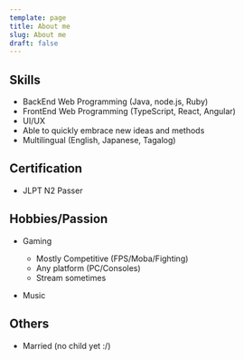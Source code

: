 ```yaml
---
template: page
title: About me
slug: About me
draft: false
---
```

## Skills
- BackEnd Web Programming (Java, node.js, Ruby)
- FrontEnd Web Programming (TypeScript, React, Angular)
- UI/UX
- Able to quickly embrace new ideas and methods
- Multilingual (English, Japanese, Tagalog)

## Certification
- JLPT N2 Passer

## Hobbies/Passion
- Gaming
    - Mostly Competitive (FPS/Moba/Fighting)
    - Any platform (PC/Consoles)
    - Stream sometimes

- Music    

## Others
- Married (no child yet :/)
